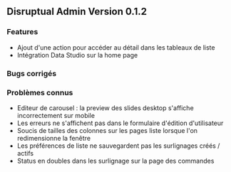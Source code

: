 ## Disruptual Admin Version 0.1.2

### Features

- Ajout d'une action pour accéder au détail dans les tableaux de liste
- Intégration Data Studio sur la home page

### Bugs corrigés

### Problèmes connus

- Editeur de carousel : la preview des slides desktop s'affiche incorrectement sur mobile
- Les erreurs ne s'affichent pas dans le formulaire d'édition d'utilisateur
- Soucis de tailles des colonnes sur les pages liste lorsque l'on redimensionne la fenêtre
- Les préférences de liste ne sauvegardent pas les surlignages créés / actifs
- Status en doubles dans les surlignage sur la page des commandes
